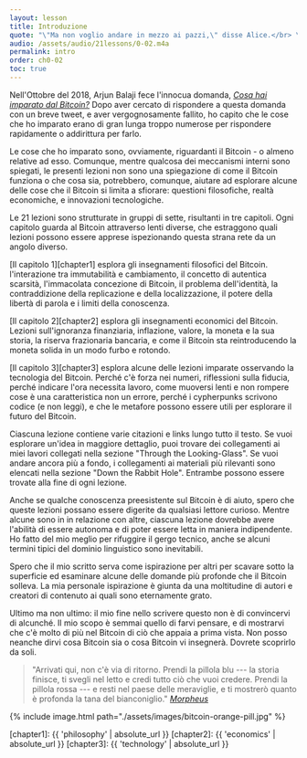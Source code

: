 ```yaml
---
layout: lesson
title: Introduzione
quote: "\"Ma non voglio andare in mezzo ai pazzi,\" disse Alice.</br> \"Oh, non puoi evitarlo,\" disse il Gatto: \"Siamo tutti pazzi qui. Io sono pazzo. Tu sei pazza.\"</br> \"Come sai che sono pazza?\" disse Alice.</br> \"Devi esserlo,\" disse il Gatto, \"o non saresti arrivata qui.\"</br>"
audio: /assets/audio/21lessons/0-02.m4a
permalink: intro
order: ch0-02
toc: true
---
```


Nell'Ottobre del 2018, Arjun Balaji fece l'innocua domanda, [*Cosa hai imparato dal Bitcoin?*][this question] 
Dopo aver cercato di rispondere a questa domanda con un breve tweet, e aver vergognosamente fallito, 
ho capito che le cose che ho imparato erano di gran lunga troppo numerose per rispondere 
rapidamente o addirittura per farlo.

Le cose che ho imparato sono, ovviamente, riguardanti il Bitcoin - o almeno relative ad 
esso. Comunque, mentre qualcosa dei meccanismi interni sono spiegati, le 
presenti lezioni non sono una spiegazione di come il Bitcoin funziona o che cosa sia,
potrebbero, comunque, aiutare ad esplorare alcune delle cose che il Bitcoin si limita a sfiorare:
questioni filosofiche, realtà economiche, e innovazioni tecnologiche.

Le 21 lezioni sono strutturate in gruppi di sette, risultanti in tre capitoli.
Ogni capitolo guarda al Bitcoin attraverso lenti diverse, che estraggono
quali lezioni possono essere apprese ispezionando questa strana rete da un angolo 
diverso.

[Il capitolo 1][chapter1] esplora gli insegnamenti filosofici del Bitcoin. 
l'interazione tra immutabilità e cambiamento, il concetto di autentica scarsità,
l'immacolata concezione di Bitcoin, il problema dell'identità, la contraddizione della replicazione 
e della localizzazione, il potere della libertà di parola e i limiti della conoscenza.

[Il capitolo 2][chapter2] esplora gli insegnamenti economici del Bitcoin. Lezioni 
sull'ignoranza finanziaria, inflazione, valore, la moneta e la sua storia, la riserva 
frazionaria bancaria, e come il Bitcoin sta reintroducendo la moneta solida in un modo 
furbo e rotondo.

[Il capitolo 3][chapter3] esplora alcune delle lezioni imparate osservando la
tecnologia del Bitcoin. Perché c'è forza nei numeri, riflessioni sulla fiducia,
perché indicare l'ora necessita lavoro, come muoversi lenti e non rompere cose è una
caratteristica non un errore, perché i cypherpunks scrivono codice (e non leggi), 
e che le metafore possono essere utili per esplorare il futuro del Bitcoin.

Ciascuna lezione contiene varie citazioni e links lungo tutto il testo. Se vuoi 
esplorare un'idea in maggiore dettaglio, puoi trovare dei collegamenti ai miei lavori collegati
nella sezione "Through the Looking-Glass". Se vuoi andare ancora più a fondo, i collegamenti 
ai materiali più rilevanti sono elencati nella sezione "Down the Rabbit Hole".
Entrambe possono essere trovate alla fine di ogni lezione.

Anche se qualche conoscenza preesistente sul Bitcoin è di aiuto, spero che queste
lezioni possano essere digerite da qualsiasi lettore curioso. Mentre alcune sono in 
in relazione con altre, ciascuna lezione dovrebbe avere l'abilità di essere autonoma e di poter 
essere letta in maniera indipendente. 
Ho fatto del mio meglio per rifuggire il gergo tecnico, anche se alcuni termini tipici del 
dominio linguistico sono inevitabili.


Spero che il mio scritto serva come ispirazione per altri per scavare sotto la 
superficie ed esaminare alcune delle domande più profonde che il Bitcoin solleva. La mia 
personale ispirazione è giunta da una moltitudine di autori e creatori di contenuto ai quali
sono eternamente grato.

Ultimo ma non ultimo: il mio fine nello scrivere questo non è di convincervi di alcunché.
Il mio scopo è semmai quello di farvi pensare, e di mostrarvi che c'è molto di più nel Bitcoin 
di ciò che appaia a prima vista. Non posso neanche dirvi cosa Bitcoin sia o cosa Bitcoin vi 
insegnerà. Dovrete scoprirlo da soli.

> "Arrivati qui, non c'è via di ritorno. Prendi la pillola blu --- la 
> storia finisce, ti svegli nel letto e credi tutto ciò che vuoi 
> credere. Prendi la pillola rossa --- e resti nel paese delle meraviglie, e 
> ti mostrerò quanto è profonda la tana del bianconiglio."
> <cite>[Morpheus][Morpheus]</cite>

{% include image.html path="./assets/images/bitcoin-orange-pill.jpg" %}

[Morpheus]: https://en.wikipedia.org/wiki/Red_pill_and_blue_pill#The_Matrix_(1999)
[this question]: https://twitter.com/arjunblj/status/1050073234719293440

<!-- Internal -->
[chapter1]: {{ 'philosophy' | absolute_url }}
[chapter2]: {{ 'economics' | absolute_url }}
[chapter3]: {{ 'technology' | absolute_url }}

<!-- Wikipedia -->
[alice]: https://en.wikipedia.org/wiki/Alice%27s_Adventures_in_Wonderland
[carroll]: https://en.wikipedia.org/wiki/Lewis_Carroll
